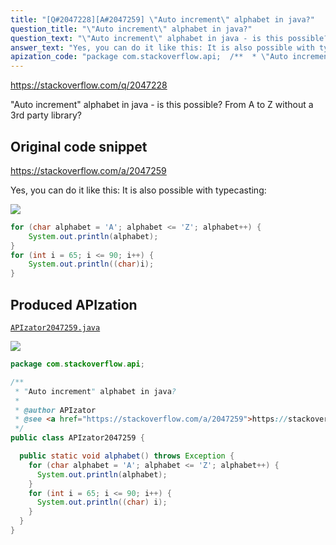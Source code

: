 ```yaml
---
title: "[Q#2047228][A#2047259] \"Auto increment\" alphabet in java?"
question_title: "\"Auto increment\" alphabet in java?"
question_text: "\"Auto increment\" alphabet in java - is this possible? From A to Z without a 3rd party library?"
answer_text: "Yes, you can do it like this: It is also possible with typecasting:"
apization_code: "package com.stackoverflow.api;  /**  * \"Auto increment\" alphabet in java?  *  * @author APIzator  * @see <a href=\"https://stackoverflow.com/a/2047259\">https://stackoverflow.com/a/2047259</a>  */ public class APIzator2047259 {    public static void alphabet() throws Exception {     for (char alphabet = 'A'; alphabet <= 'Z'; alphabet++) {       System.out.println(alphabet);     }     for (int i = 65; i <= 90; i++) {       System.out.println((char) i);     }   } }"
---
```


https://stackoverflow.com/q/2047228

&quot;Auto increment&quot; alphabet in java - is this possible? From A to Z without a 3rd party library?



## Original code snippet

https://stackoverflow.com/a/2047259

Yes, you can do it like this:
It is also possible with typecasting:

<div class="code-logo"><img src="/stackoverflow.png" /></div>

```java
for (char alphabet = 'A'; alphabet <= 'Z'; alphabet++) {
    System.out.println(alphabet);
}
for (int i = 65; i <= 90; i++) {
    System.out.println((char)i);
}
```

## Produced APIzation

[`APIzator2047259.java`](https://github.com/pasqualesalza/apization/raw/main/data/search/APIzator2047259.java)

<div class="code-logo"><img src="/apizator.png" /></div>

```java
package com.stackoverflow.api;

/**
 * "Auto increment" alphabet in java?
 *
 * @author APIzator
 * @see <a href="https://stackoverflow.com/a/2047259">https://stackoverflow.com/a/2047259</a>
 */
public class APIzator2047259 {

  public static void alphabet() throws Exception {
    for (char alphabet = 'A'; alphabet <= 'Z'; alphabet++) {
      System.out.println(alphabet);
    }
    for (int i = 65; i <= 90; i++) {
      System.out.println((char) i);
    }
  }
}

```